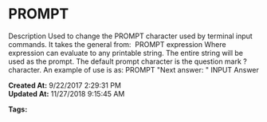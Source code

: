 # PROMPT

Description Used to change the PROMPT character used by terminal input commands. It takes the general from:  PROMPT expression Where expression can evaluate to any printable string. The entire string will be used as the prompt. The default prompt character is the question mark ? character. An example of use is as: PROMPT "Next answer: " INPUT Answer  

**Created At:** 9/22/2017 2:29:31 PM  
**Updated At:** 11/27/2018 9:15:45 AM  

**Tags:**
<badge text='terminal input' vertical='middle' />
